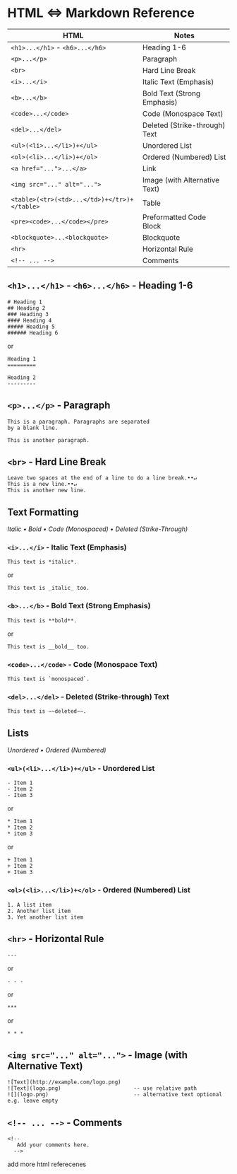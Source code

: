 # HTML <=>  Markdown Reference


HTML                            | Notes                
------------------------------- | --------------------- 
`<h1>...</h1>` - `<h6>...</h6>` | Heading 1-6
`<p>...</p>`                    | Paragraph
`<br>`                          | Hard Line Break 
`<i>...</i>`                    | Italic Text (Emphasis)
`<b>...</b>`                    | Bold Text (Strong Emphasis)
`<code>...</code>`              | Code (Monospace Text)
`<del>...</del>`                | Deleted (Strike-through) Text
`<ul>(<li>...</li>)+</ul>`      | Unordered List
`<ol>(<li>...</li>)+</ol>`      | Ordered (Numbered) List
`<a href="...">...</a>`         | Link
`<img src="..." alt="...">`                   | Image (with Alternative Text)
`<table>(<tr>(<td>...</td>)+</tr>)+</table>`  | Table
`<pre><code>...</code></pre>`                 | Preformatted Code Block
`<blockquote>...<blockquote>`                 | Blockquote
`<hr>`                          | Horizontal Rule
`<!-- ... -->`                  | Comments  



## `<h1>...</h1>` - `<h6>...</h6>` - Heading 1-6

```
# Heading 1
## Heading 2
### Heading 3
#### Heading 4
##### Heading 5
###### Heading 6
```

  or

```
Heading 1
=========

Heading 2
---------
```


## `<p>...</p>` - Paragraph

```
This is a paragraph. Paragraphs are separated
by a blank line.

This is another paragraph.
```

## `<br>` -  Hard Line Break 

```
Leave two spaces at the end of a line to do a line break.••↵
This is a new line.••↵
This is another new line.
```

## Text Formatting

_Italic • Bold • Code (Monospaced) • Deleted (Strike-Through)_

### `<i>...</i>` - Italic Text (Emphasis)

```
This text is *italic*.
```

or

```
This text is _italic_ too.
```

### `<b>...</b>` - Bold Text (Strong Emphasis)

```
This text is **bold**. 
```

or

```
This text is __bold__ too.
```

### `<code>...</code>` -  Code (Monospace Text)

```
This text is `monospaced`.
```

### `<del>...</del>` - Deleted (Strike-through) Text 

```
This text is ~~deleted~~.
```


## Lists

_Unordered • Ordered (Numbered)_

### `<ul>(<li>...</li>)+</ul>` - Unordered List

```
- Item 1
- Item 2
- Item 3
```

 or

```
* Item 1
* Item 2
* item 3
```

or

```
+ Item 1
+ Item 2
+ Item 3
```

### `<ol>(<li>...</li>)+</ol>` - Ordered (Numbered) List

```
1. A list item
2. Another list item
3. Yet another list item
```


## `<hr>` - Horizontal Rule

```
---       
```

 or   

```
- - -
```

 or

```
***
```

or

```
* * *
```


## `<img src="..." alt="...">` - Image (with Alternative Text)

```
![Text](http://example.com/logo.png)
![Text](logo.png)                       -- use relative path
![](logo.png)                           -- alternative text optional e.g. leave empty
```

## `<!-- ... -->` - Comments  

```
<!--
   Add your comments here.
  -->
```



add more html referecenes 
